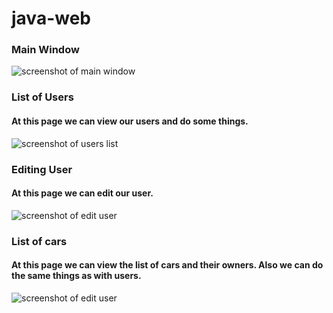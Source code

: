 # java-web

### Main Window
![screenshot of main window](https://i.imgur.com/bYkNdwq.jpg)

### List of Users
#### At this page we can view our users and do some things.
![screenshot of users list](https://i.imgur.com/aLtcUUi.jpg)

### Editing User 
#### At this page we can edit our user.
![screenshot of edit user](https://i.imgur.com/C97cSWe.jpg)

### List of cars
#### At this page we can view the list of cars and their owners. Also we can do the same things as with users.
![screenshot of edit user](https://i.imgur.com/Ls28ZF8.png)
